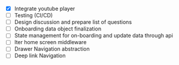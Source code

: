 - [x] Integrate youtube player
- [ ] Testing (CI/CD)
- [ ] Design discussion and prepare list of questions
- [ ] Onboarding data object finalization
- [ ] State management for on-boarding and update data through api
- [ ] lter home screen middleware
- [ ] Drawer Navigation abstraction
- [ ] Deep link Navigation